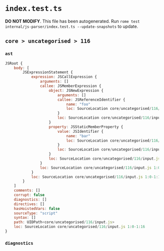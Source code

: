 # `index.test.ts`

**DO NOT MODIFY**. This file has been autogenerated. Run `rome test internal/js-parser/index.test.ts --update-snapshots` to update.

## `core > uncategorised > 116`

### `ast`

```javascript
JSRoot {
	body: [
		JSExpressionStatement {
			expression: JSCallExpression {
				arguments: []
				callee: JSMemberExpression {
					object: JSNewExpression {
						arguments: []
						callee: JSReferenceIdentifier {
							name: "foo"
							loc: SourceLocation core/uncategorised/116/input.js 1:6-1:9 (foo)
						}
						loc: SourceLocation core/uncategorised/116/input.js 1:2-1:9
					}
					property: JSStaticMemberProperty {
						value: JSIdentifier {
							name: "bar"
							loc: SourceLocation core/uncategorised/116/input.js 1:11-1:14 (bar)
						}
						loc: SourceLocation core/uncategorised/116/input.js 1:11-1:14 (bar)
					}
					loc: SourceLocation core/uncategorised/116/input.js 1:0-1:14
				}
				loc: SourceLocation core/uncategorised/116/input.js 1:0-1:16
			}
			loc: SourceLocation core/uncategorised/116/input.js 1:0-1:16
		}
	]
	comments: []
	corrupt: false
	diagnostics: []
	directives: []
	hasHoistedVars: false
	sourceType: "script"
	syntax: []
	path: UIDPath<core/uncategorised/116/input.js>
	loc: SourceLocation core/uncategorised/116/input.js 1:0-1:16
}
```

### `diagnostics`

```

```
